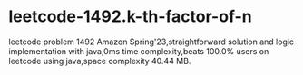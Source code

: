 # leetcode-1492.k-th-factor-of-n
leetcode problem 1492 Amazon Spring'23,straightforward solution and logic implementation with java,0ms time complexity,beats 100.0% users on leetcode using java,space complexity 40.44 MB.
